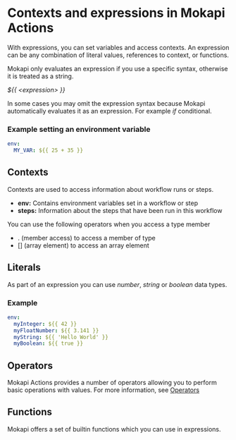 # Contexts and expressions in Mokapi Actions
With expressions, you can set variables and access contexts. An expression can be any
combination of literal values, references to context, or functions.

Mokapi only evaluates an expression if you use a specific syntax, otherwise it is treated
as a string.

*${{ \<expression\> }}*

In some cases you may omit the expression syntax because Mokapi automatically evaluates it
as an expression. For example *if* conditional.

### Example setting an environment variable
```yaml
env:
  MY_VAR: ${{ 25 + 35 }}
```

## Contexts
Contexts are used to access information about workflow runs or steps.

- **env:** Contains environment variables set in a workflow or step
- **steps:** Information about the steps that have been run in this workflow

You can use the following operators when you access a type member
- . (member access) to access a member of type
- [] (array element) to access an array element

## Literals
As part of an expression you can use *number*, *string* or *boolean* data types.

### Example
```yaml
env:
  myInteger: ${{ 42 }}
  myFloatNumber: ${{ 3.141 }}
  myString: ${{ 'Hello World' }}
  myBoolean: ${{ true }}
```

## Operators
Mokapi Actions provides a number of operators allowing you to perform basic operations
with values. For more information, see [Operators](operators.md)

## Functions
Mokapi offers a set of builtin functions which you can use in expressions.